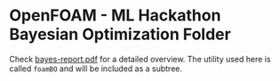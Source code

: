 # OpenFOAM - ML Hackathon Bayesian Optimization Folder

Check [bayes-report.pdf](2023-07/bayesian-optimiztion/bayes-report.pdf) for a detailed
overview. The utility used here is called `foamBO` and will be included as a subtree.
